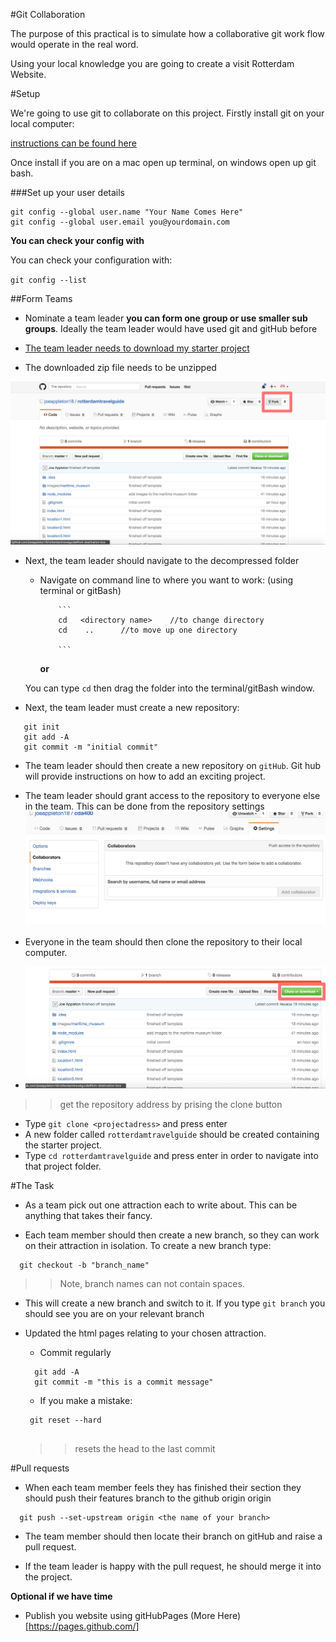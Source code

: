 #Git Collaboration 

The purpose of this practical is to simulate how a collaborative git work flow would operate in the real word.

Using your local knowledge you are going to create a visit Rotterdam Website. 

	
#Setup

We're going to use git to collaborate on this project. Firstly install git on your local computer:

[instructions can be found here](https://git-scm.com/book/en/v2/Getting-Started-Installing-Git)


Once install if you are on a mac open up terminal, on windows open up git bash.  


###Set up your user details 

```
git config --global user.name "Your Name Comes Here"
git config --global user.email you@yourdomain.com
```

**You can check your config with**

You can check your configuration with:

``git config --list``


##Form Teams 


- Nominate a team leader **you can form one group or use smaller sub groups**. Ideally the team leader would have used git and gitHub before

- [The team leader needs to download my starter project](https://github.com/sirus21/rotterdamtravelguide/archive/master.zip)

- The downloaded zip file needs to be unzipped

![assets](assets/fork.jpg)

- Next, the team leader should navigate to the decompressed folder

  - Navigate on command line to where you want to work:  (using terminal or gitBash) 

   			```
   			cd   <directory name>    //to change directory 
   			cd    ..      //to move up one directory 
   			
   			```  
   	**or**
   			
   You can type `cd` then drag the folder into the terminal/gitBash window. 
   
 - Next, the team leader must create a new repository: 

 ```
    git init 
    git add -A
    git commit -m "initial commit"
 ```  

- The team leader should then create a new repository on `gitHub`. Git hub will provide instructions on how to add an exciting project. 

- The team leader should grant access to the repository to everyone else in the team. This can be done from the repository settings  
![](assets/git_setting.jpg)


- Everyone in the team should then clone the repository to their local computer. 

- ![](assets/clone.jpg) 
>> get the repository address by prising the clone button 

  - Type `git clone <projectadress>` and press enter 
  - A new folder called `rotterdamtravelguide` should be created containing the starter project.
  - Type `cd rotterdamtravelguide` and press enter in order to navigate into that project folder. 
  

 
 #The Task 
 
  
 - As a team pick out one attraction each to write about. This can be anything that takes their fancy. 

 - Each team member should then create a new branch, so they can work on their attraction in isolation. To create a new branch type:

 ```
   git checkout -b "branch_name"
 
 ```
 >> Note, branch names can not contain spaces.
 
 - This will create a new branch and switch to it. If you type  `git branch` you should see you are on your relevant branch 

 - Updated the html pages relating to your chosen attraction.  
 	- Commit regularly 
 	
 	```
 	  git add -A
 	  git commit -m "this is a commit message"
 	```

   - If you make a mistake:

   ```
    git reset --hard
   		
   ```
   >> resets the head to the last commit 
   
 #Pull requests 
   
 - When each team member feels they has finished their section they should push their features branch to the github origin  origin 


 ```
   git push --set-upstream origin <the name of your branch>	
```

- The team member should then locate their branch on gitHub and raise a pull request.

- If the team leader is happy with the pull request, he should merge it into the project.


**Optional if we have time**

- Publish you website using gitHubPages 
(More Here)[https://pages.github.com/]







